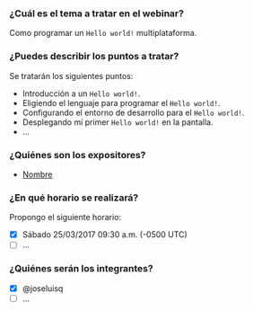 ### ¿Cuál es el tema a tratar en el webinar?

Como programar un `Hello world!` multiplataforma.

### ¿Puedes describir los puntos a tratar?

Se tratarán los siguientes puntos:

- Introducción a un `Hello world!`.
- Eligiendo el lenguaje para programar el `Hello world!`.
- Configurando el entorno de desarrollo para el `Hello world!`.
- Desplegando mi primer `Hello world!` en la pantalla.
- ...

### ¿Quiénes son los expositores?

- [Nombre](https://github.com/github/hubot)

### ¿En qué horario se realizará?

Propongo el siguiente horario:

- [x] Sábado 25/03/2017 09:30 a.m. (-0500 UTC)
- [ ] ...

### ¿Quiénes serán los integrantes?

- [x] @joseluisq
- [ ] ...
